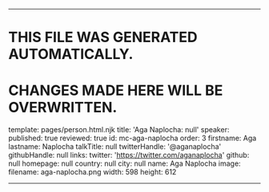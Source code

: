 ----

# THIS FILE WAS GENERATED AUTOMATICALLY.
# CHANGES MADE HERE WILL BE OVERWRITTEN.

template: pages/person.html.njk
title: 'Aga Naplocha: null'
speaker:
  published: true
  reviewed: true
  id: mc-aga-naplocha
  order: 3
  firstname: Aga
  lastname: Naplocha
  talkTitle: null
  twitterHandle: '@aganaplocha'
  githubHandle: null
  links:
    twitter: 'https://twitter.com/aganaplocha'
    github: null
    homepage: null
  country: null
  city: null
  name: Aga Naplocha
  image:
    filename: aga-naplocha.png
    width: 598
    height: 612

----

 
